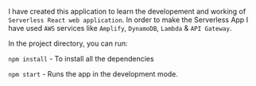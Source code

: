 I have created this application to learn the developement and working of `Serverless React web application`. In order to make the Serverless App I have used `AWS` services like `Amplify`, `DynamoDB`, `Lambda` & `API Gateway`.

In the project directory, you can run:

`npm install` - To install all the dependencies

`npm start` - Runs the app in the development mode.
